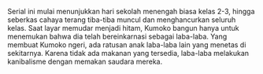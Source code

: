 Serial ini mulai menunjukkan hari sekolah menengah biasa kelas 2-3, hingga seberkas cahaya terang tiba-tiba muncul dan menghancurkan seluruh kelas. Saat layar memudar menjadi hitam, Kumoko bangun hanya untuk menemukan bahwa dia telah bereinkarnasi sebagai laba-laba. Yang membuat Kumoko ngeri, ada ratusan anak laba-laba lain yang menetas di sekitarnya. Karena tidak ada makanan yang tersedia, laba-laba melakukan kanibalisme dengan memakan saudara mereka.



